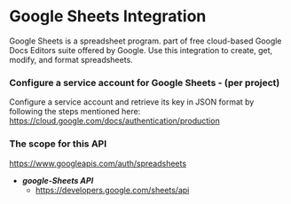 # Google Sheets Integration
Google Sheets is a spreadsheet program. part of free cloud-based Google Docs Editors suite offered by Google.
Use this integration to create, get, modify, and format spreadsheets.

### Configure a service account for Google Sheets - (per project)
Configure a service account and retrieve its key in JSON format by following the steps mentioned here: <https://cloud.google.com/docs/authentication/production>

### The scope for this API 
<https://www.googleapis.com/auth/spreadsheets>

* ***google-Sheets API*** 
    * <https://developers.google.com/sheets/api>


